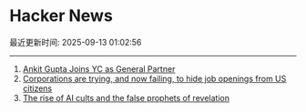 # Hacker News

最近更新时间: 2025-09-13 01:02:56

--- 
1. [Ankit Gupta Joins YC as General Partner](https://www.ycombinator.com/blog/welcome-ankit/) 
2. [Corporations are trying, and now failing, to hide job openings from US citizens](https://thehill.com/opinion/finance/5498346-corporate-america-has-been-trying-to-hide-job-openings-now-it-is-failing/) 
3. [The rise of AI cults and the false prophets of revelation](https://wisewolfmedia.substack.com/p/the-rise-of-ai-cults-truth-terminal) 
